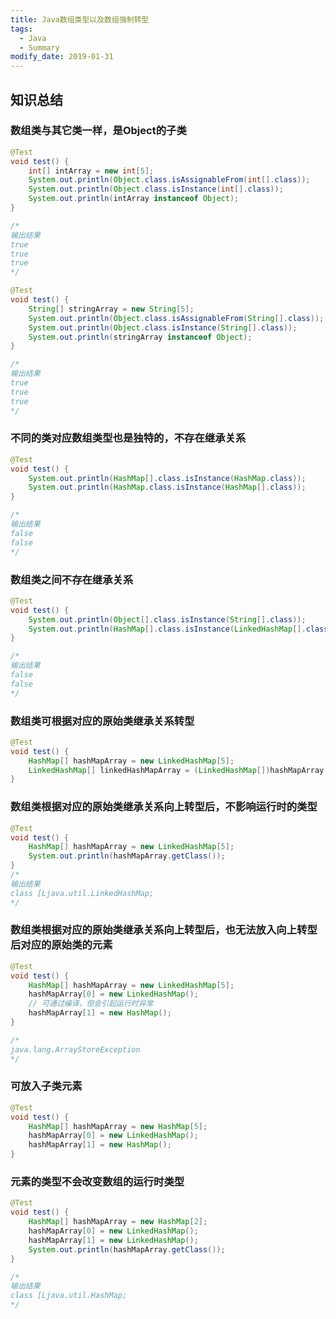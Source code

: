 ```yaml
---
title: Java数组类型以及数组强制转型
tags: 
  - Java
  - Summary
modify_date: 2019-01-31
---
```


## 知识总结

<!--more-->

### 数组类与其它类一样，是Object的子类

```java
@Test
void test() {
    int[] intArray = new int[5];
    System.out.println(Object.class.isAssignableFrom(int[].class));
    System.out.println(Object.class.isInstance(int[].class));
    System.out.println(intArray instanceof Object);
}

/* 
输出结果
true
true
true
*/

```

```java
@Test
void test() {
    String[] stringArray = new String[5];
    System.out.println(Object.class.isAssignableFrom(String[].class));
    System.out.println(Object.class.isInstance(String[].class));
    System.out.println(stringArray instanceof Object);
}

/* 
输出结果
true
true
true
*/
```

### 不同的类对应数组类型也是独特的，不存在继承关系

```java
@Test
void test() {
    System.out.println(HashMap[].class.isInstance(HashMap.class));
    System.out.println(HashMap.class.isInstance(HashMap[].class));
}

/*
输出结果
false
false
*/
```

### 数组类之间不存在继承关系

```java
@Test
void test() {
    System.out.println(Object[].class.isInstance(String[].class));
    System.out.println(HashMap[].class.isInstance(LinkedHashMap[].class));
}

/*
输出结果
false
false
*/
```

### 数组类可根据对应的原始类继承关系转型

```java
@Test
void test() {
    HashMap[] hashMapArray = new LinkedHashMap[5];
    LinkedHashMap[] linkedHashMapArray = (LinkedHashMap[])hashMapArray;
}
```

### 数组类根据对应的原始类继承关系向上转型后，不影响运行时的类型

```java
@Test
void test() {
    HashMap[] hashMapArray = new LinkedHashMap[5];
    System.out.println(hashMapArray.getClass());
}
/*
输出结果
class [Ljava.util.LinkedHashMap;
*/
```

### 数组类根据对应的原始类继承关系向上转型后，也无法放入向上转型后对应的原始类的元素

```java
@Test
void test() {
    HashMap[] hashMapArray = new LinkedHashMap[5];
    hashMapArray[0] = new LinkedHashMap();
    // 可通过编译，但会引起运行时异常
    hashMapArray[1] = new HashMap();
}

/*
java.lang.ArrayStoreException
*/
```

### 可放入子类元素

```java
@Test
void test() {
    HashMap[] hashMapArray = new HashMap[5];
    hashMapArray[0] = new LinkedHashMap();
    hashMapArray[1] = new HashMap();
}
```

### 元素的类型不会改变数组的运行时类型

```java
@Test
void test() {
    HashMap[] hashMapArray = new HashMap[2];
    hashMapArray[0] = new LinkedHashMap();
    hashMapArray[1] = new LinkedHashMap();
    System.out.println(hashMapArray.getClass());
}

/*
输出结果
class [Ljava.util.HashMap;
*/
```

